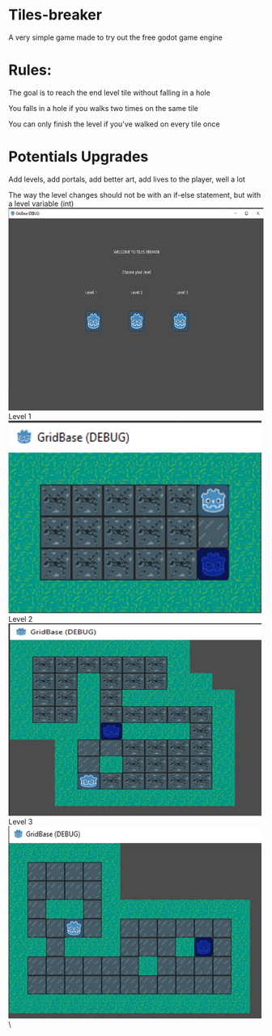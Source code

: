# Tiles-breaker
A very simple game made to try out the free godot game engine
# Rules:
The goal is to reach the end level tile without falling in a hole

You falls in a hole if you walks two times on the same tile

You can only finish the level if you've walked on every tile once

# Potentials Upgrades
Add levels, add portals, add better art, add lives to the player, well a lot

The way the level changes should not be with an if-else statement, but with a level variable (int)\
<img src="gridBaseGodot/images/Godot1.png" alt="drawing" width="600" height="400"/>\
Level 1\
<img src="gridBaseGodot/images/2.png" alt="drawing" width="500" height="380"/>\
Level 2\
<img src="gridBaseGodot/images/godot3.png" alt="drawing" width="500" height="380"/>\
Level 3\
<img src="gridBaseGodot/images/godot4.png" alt="drawing" width="500" height="380"/>\
